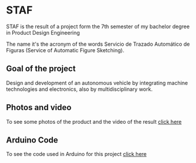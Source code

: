 # STAF

STAF is the result of a project form the 7th semester of my bachelor degree in Product Design Engineering

The name it's the acronym of the words Servicio de Trazado Automático de Figuras (Service of Automatic Figure Sketching).

## Goal of the project

Design and development of an autonomous vehicle by integrating machine technologies and electronics, also by multidisciplinary work.

## Photos and video

To see some photos of the product and the video of the result [click here](https://github.com/nicozapatacruz/university-projects/tree/main/STAFF/photos)

## Arduino Code

To see the code used in Arduino for this project [click here](https://github.com/nicozapatacruz/university-projects/blob/main/STAFF/final_code.ino)
